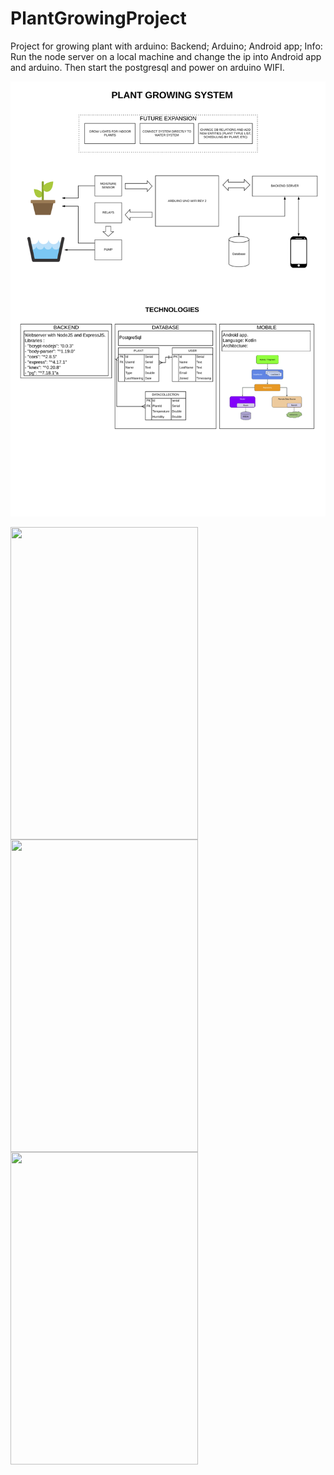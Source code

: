 # PlantGrowingProject
Project for growing plant with arduino:
Backend;
Arduino;
Android app;
Info: Run the node server on a local machine and change the ip into Android app and arduino. Then start the postgresql and power on arduino WIFI.

![alt text](https://github.com/andrea07021981/PlantGrowingProject/blob/master/PlantWateringSchema.png)


<img align="left" width="300" height="500" src="login.png">

<img align="left" width="300" height="500" src="plantlist.png">

<img align="left" width="300" height="500" src="chart.png">

